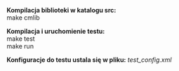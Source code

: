 <b>Kompilacja biblioteki w katalogu src:</b><br>
    make cmlib

<b>Kompilacja i uruchomienie testu:</b><br>
    make test<br>
    make run

<b>Konfiguracje do testu ustala się w pliku:</b><i> test_config.xml</i>
